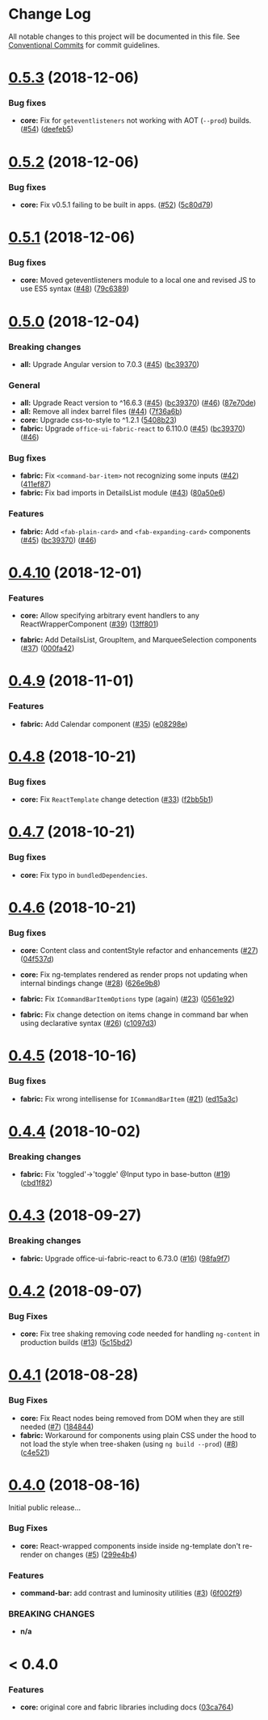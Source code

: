 # Change Log

All notable changes to this project will be documented in this file.
See [Conventional Commits](https://conventionalcommits.org) for commit guidelines.

<a name="0.5.3"></a>

# [0.5.3](https://github.com/Microsoft/angular-react/compare/v0.5.2...v0.5.3) (2018-12-06)

### Bug fixes

- **core:** Fix for `geteventlisteners` not working with AOT (`--prod`) builds. ([#54](https://github.com/Microsoft/angular-react/pull/54)) ([deefeb5](https://github.com/Microsoft/angular-react/commit/deefeb52d83b09563763731fefbd227d25824a54))

<a name="0.5.2"></a>

# [0.5.2](https://github.com/Microsoft/angular-react/compare/v0.5.1...v0.5.2) (2018-12-06)

### Bug fixes

- **core:** Fix v0.5.1 failing to be built in apps. ([#52](https://github.com/Microsoft/angular-react/pull/52)) ([5c80d79](https://github.com/Microsoft/angular-react/commit/5c80d797a51630a348c241572d6686df6c4f3f71))

<a name="0.5.1"></a>

# [0.5.1](https://github.com/Microsoft/angular-react/compare/v0.5.0...v0.5.1) (2018-12-06)

### Bug fixes

- **core:** Moved geteventlisteners module to a local one and revised JS to use ES5 syntax ([#48](https://github.com/Microsoft/angular-react/pull/48)) ([79c6389](https://github.com/Microsoft/angular-react/commit/79c63899c7d2b882b90c092d929758ad8707f24d))

<a name="0.5.0"></a>

# [0.5.0](https://github.com/Microsoft/angular-react/compare/v0.4.10...v0.5.0) (2018-12-04)

### Breaking changes

- **all:** Upgrade Angular version to 7.0.3 ([#45](https://github.com/Microsoft/angular-react/pull/45)) ([bc39370](https://github.com/Microsoft/angular-react/commit/bc393707bdfb9f163b2e718702e35f0fb4ff25c3))

### General

- **all:** Upgrade React version to ^16.6.3 ([#45](https://github.com/Microsoft/angular-react/pull/45)) ([bc39370](https://github.com/Microsoft/angular-react/commit/bc393707bdfb9f163b2e718702e35f0fb4ff25c3)) ([#46](https://github.com/Microsoft/angular-react/pull/46)) ([87e70de](https://github.com/Microsoft/angular-react/commit/87e70de0cee459c69c914e2f723b4e647e3f466f))
- **all:** Remove all index barrel files ([#44](https://github.com/Microsoft/angular-react/pull/44)) ([7f36a6b](https://github.com/Microsoft/angular-react/commit/7f36a6b47e77c70d53cc4290e53a1a8329d44467))
- **core:** Upgrade css-to-style to ^1.2.1 ([5408b23](https://github.com/Microsoft/angular-react/commit/5408b238c2e3903a7417b6a2fd2e8c82bd94b0f1))
- **fabric:** Upgrade `office-ui-fabric-react` to 6.110.0 ([#45](https://github.com/Microsoft/angular-react/pull/45)) ([bc39370](https://github.com/Microsoft/angular-react/commit/bc393707bdfb9f163b2e718702e35f0fb4ff25c3)) ([#46](https://github.com/Microsoft/angular-react/pull/46))

### Bug fixes

- **fabric:** Fix `<command-bar-item>` not recognizing some inputs ([#42](https://github.com/Microsoft/angular-react/pull/42)) ([411ef87](https://github.com/Microsoft/angular-react/commit/411ef8730e7e2d984e1a86f03f8603dfb335f499))
- **fabric:** Fix bad imports in DetailsList module ([#43](https://github.com/Microsoft/angular-react/pull/43)) ([80a50e6](https://github.com/Microsoft/angular-react/commit/80a50e69942c6e679ecdb3c4f0fa2621932231c4))

### Features

- **fabric:** Add `<fab-plain-card>` and `<fab-expanding-card>` components ([#45](https://github.com/Microsoft/angular-react/pull/45)) ([bc39370](https://github.com/Microsoft/angular-react/commit/bc393707bdfb9f163b2e718702e35f0fb4ff25c3)) ([#46](https://github.com/Microsoft/angular-react/pull/46))

<!-- ### Features

- **core:** Allow specifying arbitrary event handlers to any ReactWrapperComponent ([#39](https://github.com/Microsoft/angular-react/pull/39)) ([13ff801](https://github.com/Microsoft/angular-react/commit/13ff801cc780ff3350ded56cb696d365c51ea4ee))

- **fabric:** Add DetailsList, GroupItem, and MarqueeSelection components ([#37](https://github.com/Microsoft/angular-react/pull/37)) ([000fa42](https://github.com/Microsoft/angular-react/commit/000fa4284fd1bbdd2c0c60d8d75b0fa1b3214ea4))
-->

<a name="0.4.10"></a>

# [0.4.10](https://github.com/Microsoft/angular-react/compare/v0.4.9...v0.4.10) (2018-12-01)

### Features

- **core:** Allow specifying arbitrary event handlers to any ReactWrapperComponent ([#39](https://github.com/Microsoft/angular-react/pull/39)) ([13ff801](https://github.com/Microsoft/angular-react/commit/13ff801cc780ff3350ded56cb696d365c51ea4ee))

- **fabric:** Add DetailsList, GroupItem, and MarqueeSelection components ([#37](https://github.com/Microsoft/angular-react/pull/37)) ([000fa42](https://github.com/Microsoft/angular-react/commit/000fa4284fd1bbdd2c0c60d8d75b0fa1b3214ea4))

<a name="0.4.9"></a>

# [0.4.9](https://github.com/Microsoft/angular-react/compare/v0.4.8...v0.4.9) (2018-11-01)

### Features

- **fabric:** Add Calendar component ([#35](https://github.com/Microsoft/angular-react/pull/35)) ([e08298e](https://github.com/Microsoft/angular-react/commit/e08298eb5eae6bb3ededdc117c9ab4d280e20db4))

<a name="0.4.8"></a>

# [0.4.8](https://github.com/Microsoft/angular-react/compare/v0.4.7...v0.4.8) (2018-10-21)

### Bug fixes

- **core:** Fix `ReactTemplate` change detection ([#33](https://github.com/Microsoft/angular-react/pull/33)) ([f2bb5b1](https://github.com/Microsoft/angular-react/commit/f2bb5b17382ab4175f8bf4848e0655b06f2d279a))

<a name="0.4.7"></a>

# [0.4.7](https://github.com/Microsoft/angular-react/compare/v0.4.6...v0.4.7) (2018-10-21)

### Bug fixes

- **core:** Fix typo in `bundledDependencies`.

<a name="0.4.6"></a>

# [0.4.6](https://github.com/Microsoft/angular-react/compare/v0.4.5...v0.4.6) (2018-10-21)

### Bug fixes

- **core:** Content class and contentStyle refactor and enhancements ([#27](https://github.com/Microsoft/angular-react/pull/27)) ([04f537d](https://github.com/Microsoft/angular-react/commit/04f537d432370c0da4f9afa91b8b4172a8c6df3d))
- **core:** Fix ng-templates rendered as render props not updating when internal bindings change ([#28](https://github.com/Microsoft/angular-react/pull/28)) ([626e9b8](https://github.com/Microsoft/angular-react/commit/626e9b8d7c84f049862cf6b26d9c1a8c334e732c))

- **fabric:** Fix `ICommandBarItemOptions` type (again) ([#23](https://github.com/Microsoft/angular-react/pull/23)) ([0561e92](https://github.com/Microsoft/angular-react/commit/0561e921fb5c4bf40da9fd252973f87249da97fc))
- **fabric:** Fix change detection on items change in command bar when using declarative syntax ([#26](https://github.com/Microsoft/angular-react/pull/26)) ([c1097d3](https://github.com/Microsoft/angular-react/commit/c1097d379017b310495935011899ea640d4d6d4e))

<a name="0.4.5"></a>

# [0.4.5](https://github.com/Microsoft/angular-react/compare/v0.4.4...v0.4.5) (2018-10-16)

### Bug fixes

- **fabric:** Fix wrong intellisense for `ICommandBarItem` ([#21](https://github.com/Microsoft/angular-react/pull/21)) ([ed15a3c](https://github.com/Microsoft/angular-react/commit/ed15a3c2bfbeb28b8b2def33b1098ac5b13c42fe))

<a name="0.4.4"></a>

# [0.4.4](https://github.com/Microsoft/angular-react/compare/v0.4.3...v0.4.4) (2018-10-02)

### Breaking changes

- **fabric:** Fix 'toggled'->'toggle' @Input typo in base-button ([#19](https://github.com/Microsoft/angular-react/pull/19)) ([cbd1f82](https://github.com/Microsoft/angular-react/commit/cbd1f82))

<a name="0.4.3"></a>

# [0.4.3](https://github.com/Microsoft/angular-react/compare/v0.4.2...v0.4.3) (2018-09-27)

### Breaking changes

- **fabric:** Upgrade office-ui-fabric-react to 6.73.0 ([#16](https://github.com/Microsoft/angular-react/issues/16)) ([98fa9f7](https://github.com/Microsoft/angular-react/commit/98fa9f7))

<a name="0.4.2"></a>

# [0.4.2](https://github.com/Microsoft/angular-react/compare/v0.4.1...v0.4.2) (2018-09-07)

### Bug Fixes

- **core:** Fix tree shaking removing code needed for handling `ng-content` in production builds ([#13](https://github.com/Microsoft/angular-react/issues/13)) ([5c15bd2](https://github.com/Microsoft/angular-react/commit/5c15bd2))

<a name="0.4.1"></a>

# [0.4.1](https://github.com/Microsoft/angular-react/compare/v0.4.0...v0.4.1) (2018-08-28)

### Bug Fixes

- **core:** Fix React nodes being removed from DOM when they are still needed ([#7](https://github.com/Microsoft/angular-react/issues/7)) ([184844](https://github.com/Microsoft/angular-react/commit/184844))
- **fabric:** Workaround for components using plain CSS under the hood to not load the style when tree-shaken (using `ng build --prod`) ([#8](https://github.com/Microsoft/angular-react/issues/8)) ([c4e521](https://github.com/Microsoft/angular-react/commit/c4e521))

<a name="0.4.0"></a>

# [0.4.0](https://github.com/Microsoft/angular-react/compare/03ca764...v0.4.0) (2018-08-16)

Initial public release...

### Bug Fixes

- **core:** React-wrapped components inside inside ng-template don't re-render on changes ([#5](https://github.com/Microsoft/angular-react/issues/5)) ([299e4b4](https://github.com/Microsoft/angular-react/commit/299e4b4))

### Features

- **command-bar:** add contrast and luminosity utilities ([#3](https://github.com/Microsoft/angular-react/issues/3)) ([6f002f9](https://github.com/Microsoft/angular-react/commit/6f002f9))

### BREAKING CHANGES

- **n/a**

<a name="<0.4.0"></a>

# < 0.4.0

### Features

- **core:** original core and fabric libraries including docs ([03ca764](https://github.com/Microsoft/angular-react/commit/03ca764))
